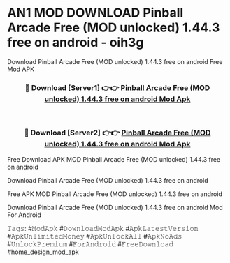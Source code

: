 # AN1 MOD DOWNLOAD Pinball Arcade Free (MOD unlocked) 1.44.3 free on android - oih3g
Download Pinball Arcade Free (MOD unlocked) 1.44.3 free on android Free Mod APK

<div align="center">
<h3>🔴 Download [Server1] 👉👉 <a href="https://apk-comot.site?title=Pinball_Arcade_Free_(MOD_unlocked)_1.44.3_free_on_android">Pinball Arcade Free (MOD unlocked) 1.44.3 free on android Mod Apk</a></h3><br>

<h3>🔴 Download [Server2] 👉👉 <a href="https://apk-comot.site?title=Pinball_Arcade_Free_(MOD_unlocked)_1.44.3_free_on_android">Pinball Arcade Free (MOD unlocked) 1.44.3 free on android Mod Apk</a></h3>
</div>


Free Download APK MOD Pinball Arcade Free (MOD unlocked) 1.44.3 free on android

Download Pinball Arcade Free (MOD unlocked) 1.44.3 free on android 

Free APK MOD Pinball Arcade Free (MOD unlocked) 1.44.3 free on android 

Download Pinball Arcade Free (MOD unlocked) 1.44.3 free on android Mod For Android

𝚃𝚊𝚐𝚜: #𝙼𝚘𝚍𝙰𝚙𝚔 #𝙳𝚘𝚠𝚗𝚕𝚘𝚊𝚍𝙼𝚘𝚍𝙰𝚙𝚔 #𝙰𝚙𝚔𝙻𝚊𝚝𝚎𝚜𝚝𝚅𝚎𝚛𝚜𝚒𝚘𝚗 #𝙰𝚙𝚔𝚄𝚗𝚕𝚒𝚖𝚒𝚝𝚎𝚍𝙼𝚘𝚗𝚎𝚢 #𝙰𝚙𝚔𝚄𝚗𝚕𝚘𝚌𝚔𝙰𝚕𝚕 #𝙰𝚙𝚔𝙽𝚘𝙰𝚍𝚜 #𝚄𝚗𝚕𝚘𝚌𝚔𝙿𝚛𝚎𝚖𝚒𝚞𝚖 #𝙵𝚘𝚛𝙰𝚗𝚍𝚛𝚘𝚒𝚍 #𝙵𝚛𝚎𝚎𝙳𝚘𝚠𝚗𝚕𝚘𝚊𝚍 #home_design_mod_apk